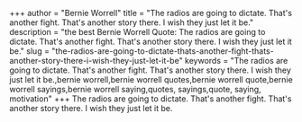 +++
author = "Bernie Worrell"
title = "The radios are going to dictate. That's another fight. That's another story there. I wish they just let it be."
description = "the best Bernie Worrell Quote: The radios are going to dictate. That's another fight. That's another story there. I wish they just let it be."
slug = "the-radios-are-going-to-dictate-thats-another-fight-thats-another-story-there-i-wish-they-just-let-it-be"
keywords = "The radios are going to dictate. That's another fight. That's another story there. I wish they just let it be.,bernie worrell,bernie worrell quotes,bernie worrell quote,bernie worrell sayings,bernie worrell saying,quotes, sayings,quote, saying, motivation"
+++
The radios are going to dictate. That's another fight. That's another story there. I wish they just let it be.
